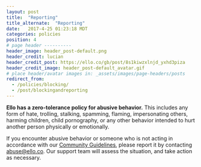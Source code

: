 ```yaml
---
layout: post
title:  "Reporting"
title_alternate:  "Reporting"
date:   2017-4-25 01:23:18 MDT
categories: policies
position: 4
# page header ----------
header_image: header_post-default.png
header_credit: lucian
header_credit_post: https://ello.co/gb/post/8s1kiwzxlnjd_yxhd3piza
header_credit_image: header_post-default_avatar.gif
# place header/avatar images in: _assets/images/page-headers/posts
redirect_from:
  - /policies/blocking/
  - /post/blockingandreporting
---
```

**Ello has a zero-tolerance policy for abusive behavior.** This includes any form of hate, trolling, stalking, spamming, flaming, impersonating others, harming children, child pornography, or any other behavior intended to hurt another person physically or emotionally.

If you encounter abusive behavior or someone who is not acting in accordance with our [Community Guidelines](/wtf/policies/community-guidelines/), please report it by contacting abuse@ello.co. Our support team will assess the situation, and take action as necessary.
